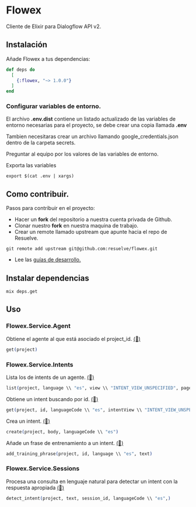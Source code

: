 # Flowex

Cliente de Elixir para Dialogflow API v2.

## Instalación

Añade Flowex a tus dependencias:

```elixir
def deps do
  [
    {:flowex, "~> 1.0.0"}
  ]
end
```

### Configurar variables de entorno.

El archivo __.env.dist__ contiene un listado actualizado de las variables de entorno necesarias para el proyecto, se debe crear una copia llamada __.env__

Tambien necesitaras crear un archivo llamando google_credentials.json dentro de la carpeta secrets.

Preguntar al equipo por los valores de las variables de entorno.

Exporta las variables

```shell
export $(cat .env | xargs)
```

## Como contribuir.

Pasos para contribuir en el proyecto:

- Hacer un __fork__ del repositorio a nuestra cuenta privada de Github.
- Clonar nuestro __fork__ en nuestra maquina de trabajo.
- Crear un remote llamado upstream que apunte hacia el repo de Resuelve.

```shell
git remote add upstream git@github.com:resuelve/flowex.git
```

- Lee las [guías de desarrollo.](https://github.com/resuelve/guias-desarrollo)

## Instalar dependencias

```shell
mix deps.get
```
## Uso

### Flowex.Service.Agent

Obtiene el agente al que está asociado el project_id. [(📘)](https://dialogflow.com/docs/reference/api-v2/rest/v2/projects/getAgent)

```elixir
get(project)
```

### Flowex.Service.Intents

Lista los de intents de un agente. [(📘)](https://dialogflow.com/docs/reference/api-v2/rest/v2/projects.agent.intents/list)

```elixir
list(project, language \\ "es", view \\ "INTENT_VIEW_UNSPECIFIED", pageSize \\ 100, token \\ nil)
```

Obtiene un intent buscando por id. [(📘)](https://dialogflow.com/docs/reference/api-v2/rest/v2/projects.agent.intents/get)

```elixir
get(project, id, languageCode \\ "es", intentView \\ "INTENT_VIEW_UNSPECIFIED")
```

Crea un intent. [(📘)](https://dialogflow.com/docs/reference/api-v2/rest/v2/projects.agent.intents/create)

```elixir
create(project, body, languageCode \\ "es")
```

Añade un frase de entrenamiento a un intent. [(📘)](https://dialogflow.com/docs/reference/api-v2/rest/v2/projects.agent.intents/patch)

```elixir
add_training_phrase(project, id, language \\ "es", text)
```

### Flowex.Service.Sessions

Procesa una consulta en lenguaje natural para detectar un intent con la respuesta apropiada [(📘)](https://dialogflow.com/docs/reference/api-v2/rest/v2/projects.agent.sessions/detectIntent)

```elixir
detect_intent(project, text, session_id, languageCode \\ "es",)
```
